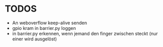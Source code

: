 # TODOS
- An weboverflow keep-alive senden
- gpio kram in barrier.py loggen
- in barrier.py erkennen, wenn jemand den finger zwischen steckt (nur einer wird ausgelöst)



